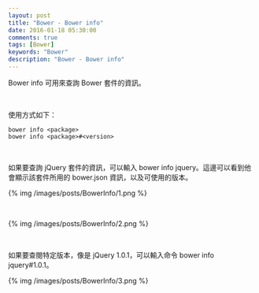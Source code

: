 ```yaml
---
layout: post
title: "Bower - Bower info"
date: 2016-01-18 05:30:00
comments: true
tags: [Bower]
keywords: "Bower"
description: "Bower - Bower info"
---
```


Bower info 可用來查詢 Bower 套件的資訊。  

<!-- More -->

<br/>


使用方式如下：  

    bower info <package>
    bower info <package>#<version>

<br/>


如果要查詢 jQuery 套件的資訊，可以輸入 bower info jquery。這邊可以看到他會顯示該套件所用的 bower.json 資訊，以及可使用的版本。    

{% img /images/posts/BowerInfo/1.png %}

<br/>


{% img /images/posts/BowerInfo/2.png %}

<br/>


如果要查閱特定版本，像是 jQuery 1.0.1，可以輸入命令 bower info jquery#1.0.1。  


{% img /images/posts/BowerInfo/3.png %}

<br/>
